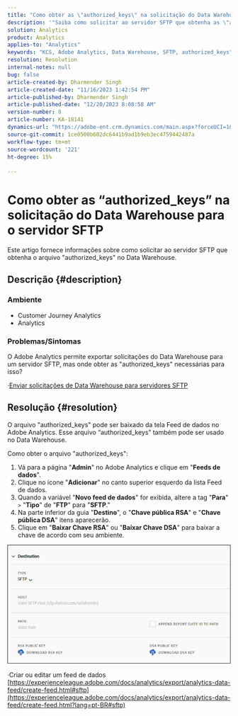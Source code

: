 ```yaml
---
title: "Como obter as \"authorized_keys\" na solicitação do Data Warehouse para o servidor SFTP"
description: '"Saiba como solicitar ao servidor SFTP que obtenha as \"authorized_keys\"'
solution: Analytics
product: Analytics
applies-to: "Analytics"
keywords: "KCS, Adobe Analytics, Data Warehouse, SFTP, authorized_keys"
resolution: Resolution
internal-notes: null
bug: false
article-created-by: Dharmender Singh
article-created-date: "11/16/2023 1:42:54 PM"
article-published-by: Dharmender Singh
article-published-date: "12/20/2023 8:08:58 AM"
version-number: 8
article-number: KA-18141
dynamics-url: "https://adobe-ent.crm.dynamics.com/main.aspx?forceUCI=1&pagetype=entityrecord&etn=knowledgearticle&id=7fa03007-8684-ee11-8179-6045bd0063aa"
source-git-commit: 1ce0500b602dc6441b9ad1b9eb3ec4759442487a
workflow-type: tm+mt
source-wordcount: '221'
ht-degree: 15%

---
```


# Como obter as “authorized_keys” na solicitação do Data Warehouse para o servidor SFTP


Este artigo fornece informações sobre como solicitar ao servidor SFTP que obtenha o arquivo &quot;authorized_keys&quot; no Data Warehouse.

## Descrição {#description}


### Ambiente

- Customer Journey Analytics
- Analytics


### <b>Problemas/Sintomas</b>

O Adobe Analytics permite exportar solicitações do Data Warehouse para um servidor SFTP, mas onde obter as &quot;authorized_keys&quot; necessárias para isso?

·[Enviar solicitações de Data Warehouse para servidores SFTP](https://experienceleague.adobe.com/docs/analytics/export/ftp-and-sftp/secure-file-transfer-protocol/ftp-sftp-dw.html?lang=pt-BR)


## Resolução {#resolution}


O arquivo &quot;authorized_keys&quot; pode ser baixado da tela Feed de dados no Adobe Analytics. Esse arquivo “authorized_keys” também pode ser usado no Data Warehouse.

Como obter o arquivo &quot;authorized_keys&quot;:

1. Vá para a página &quot;<b>Admin</b>&quot; no Adobe Analytics e clique em &quot;<b>Feeds de dados</b>&quot;.
2. Clique no ícone &quot;<b>Adicionar</b>&quot; no canto superior esquerdo da lista Feed de dados.
3. Quando a variável &quot;<b>Novo feed de dados</b>&quot; for exibida, altere a tag &quot;<b>Para</b>&quot; `>`  &quot;<b>Tipo</b>&quot; de &quot;<b>FTP</b>&quot; para &quot;<b>SFTP</b>.&quot;
4. Na parte inferior da guia &quot;<b>Destino</b>&quot;, o &quot;<b>Chave pública RSA</b>&quot; e &quot;<b>Chave pública DSA</b>&quot; itens aparecerão.
5. Clique em &quot;<b>Baixar Chave RSA</b>&quot; ou &quot;<b>Baixar Chave DSA</b>&quot; para baixar a chave de acordo com seu ambiente.


![](assets/50e37472-899b-ec11-b400-00224805a4ef.png)

·Criar ou editar um feed de dados
[https://experienceleague.adobe.com/docs/analytics/export/analytics-data-feed/create-feed.html#sftp](https://experienceleague.adobe.com/docs/analytics/export/analytics-data-feed/create-feed.html?lang=pt-BR#sftp)
